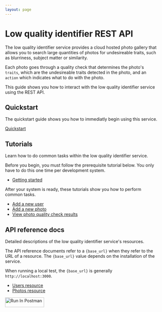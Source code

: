 ```yaml
---
layout: page
---
```


# Low quality identifier REST API

The low quality identifier service provides a cloud hosted photo gallery that allows you to search large quantities of photos for undesireable traits, such as blurriness, subject matter or similarity. 

Each photo goes through a quality check that determines the photo's `traits`, which are the undesireable traits detected in the photo, and an `action` which indicates what to do with the photo.

This guide shows you how to interact with the low quality identifier service using the REST API.

## Quickstart

The quickstart guide shows you how to immediatly begin using this service.

[Quickstart](api/quickstart)

## Tutorials

Learn how to do common tasks within the low quality identifier service.

Before you begin, you must follow the prerequisite tutorial below. You only have to do this one time per development system.

* [Getting started](tutorials/before-you-start)

After your system is ready, these tutorials show you how to perform common tasks.

* [Add a new user](tutorials/add-a-new-user-tutorial)
* [Add a new photo](tutorials/add-a-new-photo-tutorial)
* [View photo quality check results](tutorials/view-photo-quality-checks)

## API reference docs

Detailed descriptions of the low quality identifier service's resources.

The API reference documents refer to a `{base_url}` when they
refer to the URL of a resource. The `{base_url}` value depends
on the installation of the service.

When running a local test, the `{base_url}` is
generally `http://localhost:3000`.

* [Users resource](api/reference-topics/users)
* [Photos resource](api/reference-topics/photos)

[<img src="https://run.pstmn.io/button.svg" alt="Run In Postman" style="width: 128px; height: 32px;">](https://app.getpostman.com/run-collection/34259223-ac2df178-7ba5-491f-b860-332ba64f1187?action=collection%2Ffork&source=rip_markdown&collection-url=entityId%3D34259223-ac2df178-7ba5-491f-b860-332ba64f1187%26entityType%3Dcollection%26workspaceId%3D1f7c6ff2-8124-4e67-a6cc-1768a9ae3315)
